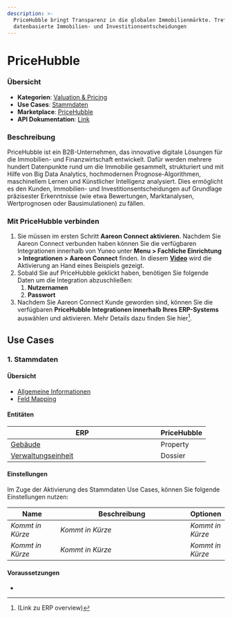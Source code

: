 ```yaml
---
description: >-
  PriceHubble bringt Transparenz in die globalen Immobilienmärkte. Treffen Sie
  datenbasierte Immobilien- und Investitionsentscheidungen
---
```


# PriceHubble

### Übersicht <a href="#uebersicht" id="uebersicht"></a>

* **Kategorien**: [Valuation & Pricing​](../kategorien/valuation-and-pricing.md)
* **Use Cases**: [Stammdaten](pricehubble.md#stammdaten)​
* **Marketplace**: [PriceHubble](https://marketplace.aareon.com/de/listings/pricehubble)
* **API Dokumentation**: [Link](https://docs.pricehubble.com/)​

### Beschreibung <a href="#beschreibung" id="beschreibung"></a>

PriceHubble ist ein B2B-Unternehmen, das innovative digitale Lösungen für die Immobilien- und Finanzwirtschaft entwickelt. Dafür werden mehrere hundert Datenpunkte rund um die Immobilie gesammelt, strukturiert und mit Hilfe von Big Data Analytics, hochmodernen Prognose-Algorithmen, maschinellem Lernen und Künstlicher Intelligenz analysiert. Dies ermöglicht es den Kunden, Immobilien- und Investitionsentscheidungen auf Grundlage präzisester Erkenntnisse (wie etwa Bewertungen, Marktanalysen, Wertprognosen oder Bausimulationen) zu fällen.

### Mit PriceHubble verbinden <a href="#mit-casavi-verbinden" id="mit-casavi-verbinden"></a>

1. Sie müssen im ersten Schritt **Aareon Connect aktivieren**. Nachdem Sie Aareon Connect verbunden haben können Sie die verfügbaren Integrationen innerhalb von Yuneo unter **Menu > Fachliche Einrichtung > Integrationen > Aareon Connect** finden. In diesem [**Video**](https://www.youtube.com/watch?v=tL99ysI9hBY) wird die Aktivierung an Hand eines Beispiels gezeigt.
2. Sobald Sie auf PriceHubble geklickt haben, benötigen Sie folgende Daten um die Integration abzuschließen:
   1. **Nutzernamen**&#x20;
   2. **Passwort**&#x20;
3. Nachdem Sie Aareon Connect Kunde geworden sind, können Sie die verfügbaren **PriceHubble Integrationen innerhalb Ihres ERP-Systems** auswählen und aktivieren. Mehr Details dazu finden Sie hier[^1].

## Use Cases

### 1. Stammdaten

#### Übersicht

* [Allgemeine Informationen](../use-cases/stammdaten.md)
* [Feld Mapping](https://docs.google.com/spreadsheets/d/1b5iCRsnGxBGTXNzHzaNm0SlfRoIpbRofghzS-7HwbVc/edit#gid=1213044489\&fvid=23969279)

#### Entitäten

<table><thead><tr><th width="331.5">ERP</th><th>PriceHubble</th></tr></thead><tbody><tr><td><a href="../entitaeten/gebaeude.md">Gebäude</a></td><td>Property </td></tr><tr><td><a href="../entitaeten/verwaltungseinheiten.md">Verwaltungseinheit</a></td><td>Dossier</td></tr></tbody></table>

#### Einstellungen

Im Zuge der Aktivierung des Stammdaten Use Cases, können Sie folgende Einstellungen nutzen:

<table><thead><tr><th width="168">Name</th><th width="549.3333333333333">Beschreibung</th><th>Optionen</th></tr></thead><tbody><tr><td><em>Kommt in Kürze</em></td><td><em>Kommt in Kürze</em></td><td><em>Kommt in Kürze</em></td></tr><tr><td><em>Kommt in Kürze</em></td><td><em>Kommt in Kürze</em></td><td><em>Kommt in Kürze</em></td></tr></tbody></table>

#### Voraussetzungen

*

[^1]: (Link zu ERP overview)
